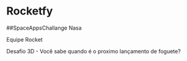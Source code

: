 # Rocketfy

##SpaceAppsChallange Nasa

Equipe Rocket

Desafio 3D - Você sabe quando é o proximo lançamento de foguete?
